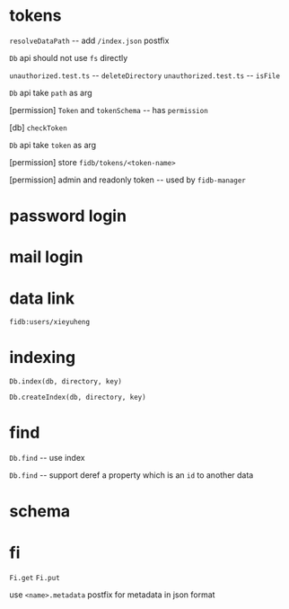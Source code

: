 # tokens

`resolveDataPath` -- add `/index.json` postfix

`Db` api should not use `fs` directly

`unauthorized.test.ts` -- `deleteDirectory`
`unauthorized.test.ts` -- `isFile`

`Db` api take `path` as arg

[permission] `Token` and `tokenSchema` -- has `permission`

[db] `checkToken`

`Db` api take `token` as arg

[permission] store `fidb/tokens/<token-name>`

[permission] admin and readonly token -- used by `fidb-manager`

# password login

# mail login

# data link

```
fidb:users/xieyuheng
```

# indexing

`Db.index(db, directory, key)`

`Db.createIndex(db, directory, key)`

# find

`Db.find` -- use index

`Db.find` -- support deref a property which is an `id` to another data

# schema

# fi

`Fi.get`
`Fi.put`

use `<name>.metadata` postfix for metadata in json format
